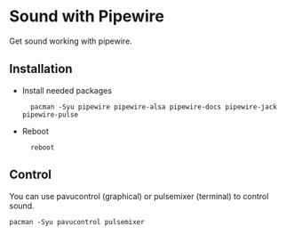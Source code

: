 # Sound with Pipewire

Get sound working with pipewire.

## Installation

* Install needed packages

		pacman -Syu pipewire pipewire-alsa pipewire-docs pipewire-jack pipewire-pulse
		
* Reboot

		reboot
		
## Control

You can use pavucontrol (graphical) or pulsemixer (terminal) to control sound.

	pacman -Syu pavucontrol pulsemixer